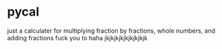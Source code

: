 # pycal
just a calculater for multiplying fraction by fractions, whole numbers, and adding fractions
fuck you to haha jkjkjkjkjkjkjkjkjk
